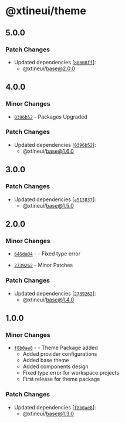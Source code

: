 # @xtineui/theme

## 5.0.0

### Patch Changes

- Updated dependencies [[`80808ff`](https://github.com/r3dm4st3r/xtineui/commit/80808ff9c11ac44fede24181f99cde06d1283652)]:
  - @xtineui/base@2.0.0

## 4.0.0

### Minor Changes

- [`0396b52`](https://github.com/r3dm4st3r/xtineui/commit/0396b52d7d906beaaf68cdef16fb5acd7daf5d57) - Packages Upgraded

### Patch Changes

- Updated dependencies [[`0396b52`](https://github.com/r3dm4st3r/xtineui/commit/0396b52d7d906beaaf68cdef16fb5acd7daf5d57)]:
  - @xtineui/base@1.6.0

## 3.0.0

### Patch Changes

- Updated dependencies [[`a513837`](https://github.com/r3dm4st3r/xtineui/commit/a513837e366ee15b7ec867c9538c9f463913ce72)]:
  - @xtineui/base@1.5.0

## 2.0.0

### Minor Changes

- [`645da04`](https://github.com/r3dm4st3r/xtineui/commit/645da04dfd457d52bb24e8fcb1fd1f783f37b4cb) - - Fixed type error

- [`2739262`](https://github.com/r3dm4st3r/xtineui/commit/27392623f6e2c0cae558c3ec9cee39cc3455ae79) - Minor Patches

### Patch Changes

- Updated dependencies [[`2739262`](https://github.com/r3dm4st3r/xtineui/commit/27392623f6e2c0cae558c3ec9cee39cc3455ae79)]:
  - @xtineui/base@1.4.0

## 1.0.0

### Minor Changes

- [`f8b0ae8`](https://github.com/r3dm4st3r/xtineui/commit/f8b0ae8915506eb9ac47873d46e609a4488a11b0) - - Theme Package added
  - Added provider configurations
  - Added base theme
  - Added components design
  - Fixed type error for workspace projects
  - First release for theme package

### Patch Changes

- Updated dependencies [[`f8b0ae8`](https://github.com/r3dm4st3r/xtineui/commit/f8b0ae8915506eb9ac47873d46e609a4488a11b0)]:
  - @xtineui/base@1.3.0
